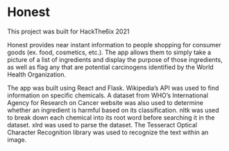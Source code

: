 # Honest

This project was built for HackThe6ix 2021

Honest provides near instant information to people shopping for consumer goods (ex. food, cosmetics, etc.). The app allows them to simply take a picture of a list of ingredients and display the purpose of those ingredients, as well as flag any that are potential carcinogens identified by the World Health Organization.

The app was built using React and Flask. Wikipedia’s API was used to find information on specific chemicals. A dataset from WHO’s International Agency for Research on Cancer website was also used to determine whether an ingredient is harmful based on its classification. nltk was used to break down each chemical into its root word before searching it in the dataset. xlrd was used to parse the dataset. The Tesseract Optical Character Recognition library was used to recognize the text within an image.
